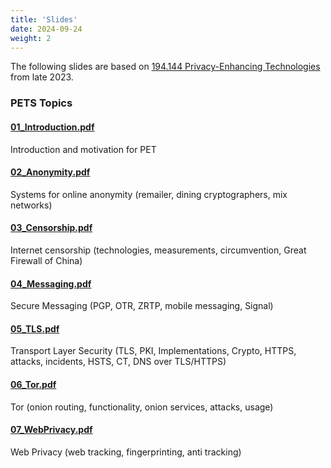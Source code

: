 ```yaml
---
title: 'Slides'
date: 2024-09-24
weight: 2
---
```

The following slides are based on [
194.144 Privacy-Enhancing Technologies](https://tiss.tuwien.ac.at/course/educationDetails.xhtml?dswid=9857&dsrid=946&semester=2023W&courseNr=194144) from late 2023.

### PETS Topics
#### [01_Introduction.pdf](/slides/01_Introduction.pdf)
Introduction and motivation for PET

#### [02_Anonymity.pdf](/slides/02_Anonymity.pdf)
Systems for online anonymity (remailer, dining cryptographers, mix networks)

#### [03_Censorship.pdf](/slides/03_Censorship.pdf)
Internet censorship (technologies, measurements, circumvention, Great Firewall of China)

#### [04_Messaging.pdf](/slides/04_Messaging.pdf)
Secure Messaging (PGP, OTR, ZRTP, mobile messaging, Signal)

#### [05_TLS.pdf](/slides/05_TLS.pdf)
Transport Layer Security (TLS, PKI, Implementations, Crypto, HTTPS, attacks, incidents, HSTS, CT, DNS over TLS/HTTPS)

#### [06_Tor.pdf](/slides/06_Tor.pdf)
Tor (onion routing, functionality, onion services, attacks, usage)

#### [07_WebPrivacy.pdf](/slides/07_WebPrivacy.pdf)
Web Privacy (web tracking, fingerprinting, anti tracking)

